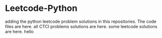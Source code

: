 # Leetcode-Python
adding the python leetcode problem solutions in this repositories. 
The code files are here.
all CTCI problems solutions are here.
some leetcode solutions are here.
hello

